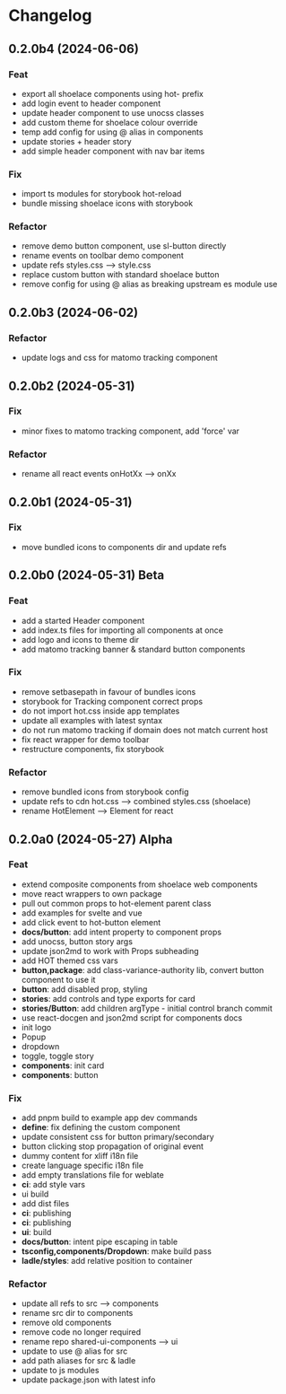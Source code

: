 # Changelog

## 0.2.0b4 (2024-06-06)

### Feat

- export all shoelace components using hot- prefix
- add login event to header component
- update header component to use unocss classes
- add custom theme for shoelace colour override
- temp add config for using @ alias in components
- update stories + header story
- add simple header component with nav bar items

### Fix

- import ts modules for storybook hot-reload
- bundle missing shoelace icons with storybook

### Refactor

- remove demo button component, use sl-button directly
- rename events on toolbar demo component
- update refs styles.css --> style.css
- replace custom button with standard shoelace button
- remove config for using @ alias as breaking upstream es module use

## 0.2.0b3 (2024-06-02)

### Refactor

- update logs and css for matomo tracking component

## 0.2.0b2 (2024-05-31)

### Fix

- minor fixes to matomo tracking component, add 'force' var

### Refactor

- rename all react events onHotXx --> onXx

## 0.2.0b1 (2024-05-31)

### Fix

- move bundled icons to components dir and update refs

## 0.2.0b0 (2024-05-31) Beta

### Feat

- add a started Header component
- add index.ts files for importing all components at once
- add logo and icons to theme dir
- add matomo tracking banner & standard button components

### Fix

- remove setbasepath in favour of bundles icons
- storybook for Tracking component correct props
- do not import hot.css inside app templates
- update all examples with latest syntax
- do not run matomo tracking if domain does not match current host
- fix react wrapper for demo toolbar
- restructure components, fix storybook

### Refactor

- remove bundled icons from storybook config
- update refs to cdn hot.css --> combined styles.css (shoelace)
- rename HotElement --> Element for react

## 0.2.0a0 (2024-05-27) Alpha

### Feat

- extend composite components from shoelace web components
- move react wrappers to own package
- pull out common props to hot-element parent class
- add examples for svelte and vue
- add click event to hot-button element
- **docs/button**: add intent property to component props
- add unocss, button story args
- update json2md to work with Props subheading
- add HOT themed css vars
- **button,package**: add class-variance-authority lib, convert button component to use it
- **button**: add disabled prop, styling
- **stories**: add controls and type exports for card
- **stories/Button**: add children argType - initial control branch commit
- use react-docgen and json2md script for components docs
- init logo
- Popup
- dropdown
- toggle, toggle story
- **components**: init card
- **components**: button

### Fix

- add pnpm build to example app dev commands
- **define**: fix defining the custom component
- update consistent css for button primary/secondary
- button clicking stop propagation of original event
- dummy content for xliff i18n file
- create language specific i18n file
- add empty translations file for weblate
- **ci**: add style vars
- ui build
- add dist files
- **ci**: publishing
- **ci**: publishing
- **ui**: build
- **docs/button**: intent pipe escaping in table
- **tsconfig,components/Dropdown**: make build pass
- **ladle/styles**: add relative position to container

### Refactor

- update all refs to src --> components
- rename src dir to components
- remove old components
- remove code no longer required
- rename repo shared-ui-components --> ui
- update to use @ alias for src
- add path aliases for src & ladle
- update to js modules
- update package.json with latest info

